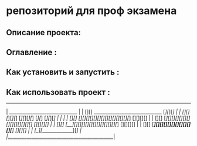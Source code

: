 # репозиторий для проф экзамена
## Описание проекта:
## Оглавление : 
## Как установить и запустить :
## Как использовать проект :
________________________________________________
|      _____________________________           |
| [][] _____________________________ [_][_][_] |
| [][] [_][_][_] [_][_][_][_] [_][_] [_][_][_] |
|                                              |
| [][] [][][][][][][][][][][][][][_] [][][][]  |
| [][] [_][][][][][][][][][][][][][] [][][][]  |
| [][] [__][][][][][][][][][][][][_] [][][][]  |
| [][] [___][][][][][][][][][][][__] [__][][]  |
|          [_][______________][_]              |
|______________________________________________|
